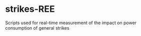 strikes-REE
===========

Scripts used for real-time measurement of the impact on power consumption of general strikes
